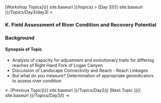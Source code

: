 [Workshop Topics]({{ site.baseurl }}/topics)‎ > ‎[Day 3]({{ site.baseurl }}/Topics/Day3/day3)‎ > ‎

### K. Field Assessment of River Condition and Recovery Potential

### Background

#### Synopsis of Topic

- Analysis of capacity for adjustment and evolutionary traits for differing reaches of Right Hand Fork of Logan Canyon
- Discussion of Landscape Connectivity and Reach - Reach Linkages
- But what do you measure? Determination of appropriate geoindicators to assess river condition

← [Previous Topic]({{ site.baseurl }}/Topics/Day2/j)   [Next Topic ]({{ site.baseurl }}/Topics/Day3/l)   →